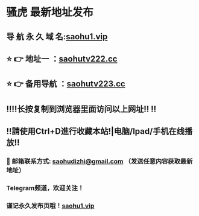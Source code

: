 # 骚虎 最新地址发布 
## 导 航 永 久 域 名:[saohu1.vip](https://saohutv222.cc:8888/?channel=boke3)
## ⭐️ 👉 地址一 ：[saohutv222.cc](https://saohutv222.cc:8888/?channel=boke3)
## ⭐️ 👉 备用导航 ：[saohutv223.cc](https://saohutv223.cc:8888/?channel=boke3)
## ‼️‼️长按复制到浏览器里面访问以上网址‼️  ‼️
## ‼️請使用Ctrl+D進行收藏本站!|电脑/Ipad/手机在线播放‼️
### 📧 邮箱联系方式: saohudizhi@gmail.com （发送任意内容获取最新地址）
### Telegram频道，欢迎关注！
### 谨记永久发布页哦！[saohu1.vip](https://saohu1.vip)
